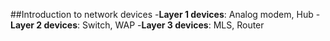 ##Introduction to network devices
-**Layer 1 devices**: Analog modem, Hub
-**Layer 2 devices**: Switch, WAP
-**Layer 3 devices**: MLS, Router
